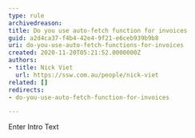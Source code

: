 ```yaml
---
type: rule
archivedreason: 
title: Do you use auto-fetch function for invoices
guid: a2d4ca37-f4b4-42e4-9f21-e6ceb939b9b8
uri: do-you-use-auto-fetch-functions-for-invoices
created: 2020-11-20T05:21:52.0000000Z
authors:
- title: Nick Viet
  url: https://ssw.com.au/people/nick-viet
related: []
redirects:
- do-you-use-auto-fetch-function-for-invoices

---
```



Enter Intro Text
<br><excerpt class='endintro'></excerpt><br>



